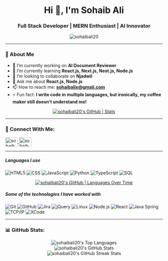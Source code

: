 <h1 align="center">Hi 👋, I'm Sohaib Ali</h1>
<h3 align="center">Full Stack Developer | MERN Enthusiast | AI Innovator</h3>

<p align="center">
  <img src="https://komarev.com/ghpvc/?username=sohaibali20&label=Profile%20views&color=0e75b6&style=flat" alt="sohaibali20" />
</p>

---

### 📝 About Me
- 🔭 I’m currently working on **AI Document Reviewer**
- 🌱 I’m currently learning **React.js, Next.js, Nest.js, Node.js**
- 👯 I’m looking to collaborate on **Njadwil**
- 💬 Ask me about **React.js, Node.js**
- 📫 How to reach me: **sohaibalix@gmail.com**
- ⚡ Fun fact: **I write code in multiple languages, but ironically, my coffee maker still doesn’t understand me!**

<div align="center">
  <a href="https://quira.sh?utm_source=widgets&utm_campaign=sohaibali20">
    <img src="https://stats.quira.sh/sohaibali20/github?theme=dark" alt="sohaibali20's GitHub | Stats">
  </a>
</div>

---

### 🔗 Connect With Me:
<p align="left">
  <a href="https://linkedin.com/in/sohaibali20" target="_blank">
    <img align="center" src="https://raw.githubusercontent.com/rahuldkjain/github-profile-readme-generator/master/src/images/icons/Social/linked-in-alt.svg" alt="sohaibali20" height="30" width="40" />
  </a>
  <a href="https://instagram.com/sohaib_aa" target="_blank">
    <img align="center" src="https://raw.githubusercontent.com/rahuldkjain/github-profile-readme-generator/master/src/images/icons/Social/instagram.svg" alt="sohaib_aa" height="30" width="40" />
  </a>
</p>

---

##### Languages I use

![HTML5](https://img.shields.io/badge/-HTML5-000000?style=flat&logo=html5)
![CSS](https://img.shields.io/badge/-CSS-000000?style=flat&logo=css)
![JavaScript](https://img.shields.io/badge/-JavaScript-000000?style=flat&logo=javascript)
![Python](https://img.shields.io/badge/-Python-000000?style=flat&logo=python)
![TypeScript](https://img.shields.io/badge/-TypeScript-000000?style=flat&logo=typescript)
![SQL](https://img.shields.io/badge/-SQL-000000?style=flat&logo=postgresql)

<div align="center">
  <a href="https://quira.sh?utm_source=widgets&utm_campaign=sohaibali20">
    <img src="https://stats.quira.sh/sohaibali20/languages-over-time?theme=dark" alt="sohaibali20's GitHub | Languages Over Time">
  </a>
</div>

##### Some of the technologies I have worked with

![Git](https://img.shields.io/badge/-Git-222222?style=flat&logo=git&logoColor=F05032)
![GitHub](https://img.shields.io/badge/-GitHub-222222?style=flat&logo=github&logoColor=181717)
![Jira](https://img.shields.io/badge/-Jira-222222?style=flat&logo=jira-software&logoColor=white&logoColor=0052CC)
![jQuery](https://img.shields.io/badge/-jQuery-222222?style=flat&logo=jQuery&logoColor=0769AD)
![Linux](https://img.shields.io/badge/-Linux-222222?style=flat&logo=linux&logoColor=FCC624)
![Node.js](https://img.shields.io/badge/-Node.js-222222?style=flat&logo=node.js&logoColor=339933)
![React](https://img.shields.io/badge/-React-222222?style=flat&logo=React&logoColor=61DAFB)
![Java Spring](https://img.shields.io/badge/-Spring-222222?style=flat&logo=spring&logoColor=6DB33F)
![TCP/IP](https://img.shields.io/badge/-TCP/IP-222222?style=flat&logo=cisco&logoColor=white)
![XCode](https://img.shields.io/badge/-XCode-222222?style=flat&logo=XCode&logoColor=1575F9)

---

### 📊 GitHub Stats:
<div align="center">
  <img src="https://github-readme-stats.vercel.app/api/top-langs?username=sohaibali20&show_icons=true&locale=en&layout=compact" alt="sohaibali20's Top Languages" />
</div>

<div align="center">
  <img src="https://github-readme-stats.vercel.app/api?username=sohaibali20&show_icons=true&locale=en" alt="sohaibali20's GitHub Stats" />
</div>

<div align="center">
  <img src="https://github-readme-streak-stats.herokuapp.com/?user=sohaibali20" alt="sohaibali20's GitHub Streak Stats" />
</div>
